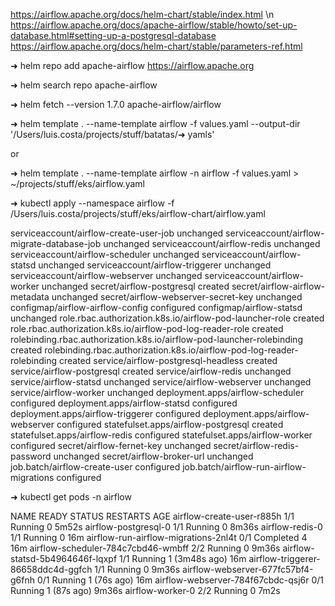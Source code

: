 
https://airflow.apache.org/docs/helm-chart/stable/index.html \n
https://airflow.apache.org/docs/apache-airflow/stable/howto/set-up-database.html#setting-up-a-postgresql-database
https://airflow.apache.org/docs/helm-chart/stable/parameters-ref.html


➜ helm repo add apache-airflow https://airflow.apache.org

➜ helm search repo  apache-airflow

➜ helm fetch --version 1.7.0 apache-airflow/airflow

➜ helm template . --name-template airflow -f values.yaml --output-dir '/Users/luis.costa/projects/stuff/batatas/➜ yamls'

or 

➜ helm template . --name-template airflow -n airflow -f values.yaml > ~/projects/stuff/eks/airflow.yaml


➜ kubectl apply --namespace airflow -f /Users/luis.costa/projects/stuff/eks/airflow-chart/airflow.yaml

serviceaccount/airflow-create-user-job unchanged
serviceaccount/airflow-migrate-database-job unchanged
serviceaccount/airflow-redis unchanged
serviceaccount/airflow-scheduler unchanged
serviceaccount/airflow-statsd unchanged
serviceaccount/airflow-triggerer unchanged
serviceaccount/airflow-webserver unchanged
serviceaccount/airflow-worker unchanged
secret/airflow-postgresql created
secret/airflow-airflow-metadata unchanged
secret/airflow-webserver-secret-key unchanged
configmap/airflow-airflow-config configured
configmap/airflow-statsd unchanged
role.rbac.authorization.k8s.io/airflow-pod-launcher-role created
role.rbac.authorization.k8s.io/airflow-pod-log-reader-role created
rolebinding.rbac.authorization.k8s.io/airflow-pod-launcher-rolebinding created
rolebinding.rbac.authorization.k8s.io/airflow-pod-log-reader-rolebinding created
service/airflow-postgresql-headless created
service/airflow-postgresql created
service/airflow-redis unchanged
service/airflow-statsd unchanged
service/airflow-webserver unchanged
service/airflow-worker unchanged
deployment.apps/airflow-scheduler configured
deployment.apps/airflow-statsd configured
deployment.apps/airflow-triggerer configured
deployment.apps/airflow-webserver configured
statefulset.apps/airflow-postgresql created
statefulset.apps/airflow-redis configured
statefulset.apps/airflow-worker configured
secret/airflow-fernet-key unchanged
secret/airflow-redis-password unchanged
secret/airflow-broker-url unchanged
job.batch/airflow-create-user configured
job.batch/airflow-run-airflow-migrations configured



➜  kubectl get pods -n airflow    

NAME                                   READY   STATUS      RESTARTS        AGE
airflow-create-user-r885h              1/1     Running     0               5m52s
airflow-postgresql-0                   1/1     Running     0               8m36s
airflow-redis-0                        1/1     Running     0               16m
airflow-run-airflow-migrations-2nl4t   0/1     Completed   4               16m
airflow-scheduler-784c7cbd46-wmbff     2/2     Running     0               9m36s
airflow-statsd-5b4964646f-lqxpf        1/1     Running     1 (3m48s ago)   16m
airflow-triggerer-86658ddc4d-ggfch     1/1     Running     0               9m36s
airflow-webserver-677fc57bf4-g6fnh     0/1     Running     1 (76s ago)     16m
airflow-webserver-784f67cbdc-qsj6r     0/1     Running     1 (87s ago)     9m36s
airflow-worker-0                       2/2     Running     0               7m2s
